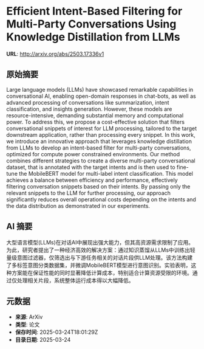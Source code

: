 # Efficient Intent-Based Filtering for Multi-Party Conversations Using Knowledge Distillation from LLMs

**URL**: http://arxiv.org/abs/2503.17336v1

## 原始摘要

Large language models (LLMs) have showcased remarkable capabilities in
conversational AI, enabling open-domain responses in chat-bots, as well as
advanced processing of conversations like summarization, intent classification,
and insights generation. However, these models are resource-intensive,
demanding substantial memory and computational power. To address this, we
propose a cost-effective solution that filters conversational snippets of
interest for LLM processing, tailored to the target downstream application,
rather than processing every snippet. In this work, we introduce an innovative
approach that leverages knowledge distillation from LLMs to develop an
intent-based filter for multi-party conversations, optimized for compute power
constrained environments. Our method combines different strategies to create a
diverse multi-party conversational dataset, that is annotated with the target
intents and is then used to fine-tune the MobileBERT model for multi-label
intent classification. This model achieves a balance between efficiency and
performance, effectively filtering conversation snippets based on their
intents. By passing only the relevant snippets to the LLM for further
processing, our approach significantly reduces overall operational costs
depending on the intents and the data distribution as demonstrated in our
experiments.


## AI 摘要

大型语言模型(LLMs)在对话AI中展现出强大能力，但其高资源需求限制了应用。为此，研究者提出了一种经济高效的解决方案：通过知识蒸馏从LLMs中训练出轻量级意图过滤器，仅筛选出与下游任务相关的对话片段供LLM处理。该方法构建了多标签意图分类数据集，并微调MobileBERT模型进行意图识别。实验表明，这种方案能在保证性能的同时显著降低计算成本，特别适合计算资源受限的环境。通过仅处理相关片段，系统整体运行成本得以大幅降低。

## 元数据

- **来源**: ArXiv
- **类型**: 论文
- **保存时间**: 2025-03-24T18:01:29Z
- **目录日期**: 2025-03-24
